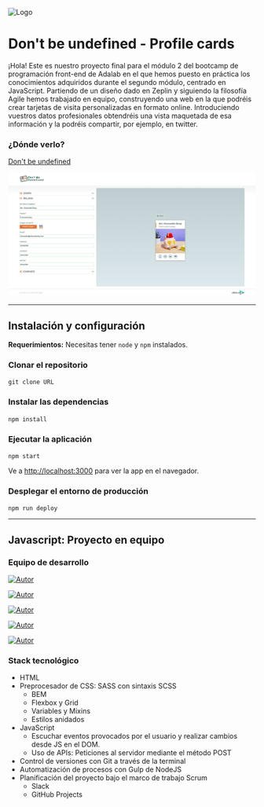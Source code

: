 ![Logo](./src/images/dont-be-undefined-logo.svg)

# Don't be undefined - Profile cards

¡Hola! Este es nuestro proyecto final para el módulo 2 del bootcamp de programación front-end de Adalab en el que hemos puesto en práctica los conocimientos adquiridos durante el segundo módulo, centrado en JavaScript. Partiendo de un diseño dado en Zeplin y siguiendo la filosofía Agile hemos trabajado en equipo, construyendo una web en la que podréis crear tarjetas de visita personalizadas en formato online. Introduciendo vuestros datos profesionales obtendréis una vista maquetada de esa información y la podréis compartir, por ejemplo, en twitter.

### ¿Dónde verlo?

[Don't be undefined](https://paulaepr.github.io/dont-be-undefined)

![Mockup Desktop Version](./src/images/readme/preview.jpg)

---
## Instalación y configuración

**Requerimientos:** Necesitas tener `node` y `npm` instalados.

### Clonar el repositorio

```
git clone URL
```

### Instalar las dependencias

```
npm install
```

### Ejecutar la aplicación

```
npm start
```

Ve a [http://localhost:3000](http://localhost:3000) para ver la app en el navegador.

### Desplegar el entorno de producción

```
npm run deploy
```
---

## Javascript: Proyecto en equipo

### Equipo de desarrollo

[![Autor](https://img.shields.io/badge/github-Esther%20Fernández-yellow?style=for-the-badge&logo=github)](https://github.com/GitTher)

[![Autor](https://img.shields.io/badge/github-Elena%20Fernández-brightgreen?style=for-the-badge&logo=github)](https://github.com/ElenaFernandez)

[![Autor](https://img.shields.io/badge/github-Denise%20Overbeck-blue?style=for-the-badge&logo=github)](https://github.com/denisetroglio)

[![Autor](https://img.shields.io/badge/github-Inma%20Sánchez-red?style=for-the-badge&logo=github)](https://github.com/iscasaban)

[![Autor](https://img.shields.io/badge/github-Paula%20Perera-black?style=for-the-badge&logo=github)](https://github.com/PaulaEPR)

### Stack tecnológico

- HTML
- Preprocesador de CSS: SASS con sintaxis SCSS
  - BEM
  - Flexbox y Grid
  - Variables y Mixins
  - Estilos anidados
- JavaScript
  - Escuchar eventos provocados por el usuario y realizar cambios desde JS en el DOM.
  - Uso de APIs: Peticiones al servidor mediante el método POST
- Control de versiones con Git a través de la terminal
- Automatización de procesos con Gulp de NodeJS
- Planificación del proyecto bajo el marco de trabajo Scrum
  - Slack
  - GitHub Projects
